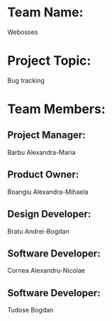 # Team Name:

Webosses

# Project Topic:

Bug tracking

# Team Members:

## Project Manager:

Barbu Alexandra-Maria

## Product Owner:

Boangiu Alexandra-Mihaela

## Design Developer:

Bratu Andrei-Bogdan

## Software Developer:

Cornea Alexandru-Nicolae

## Software Developer:

Tudose Bogdan